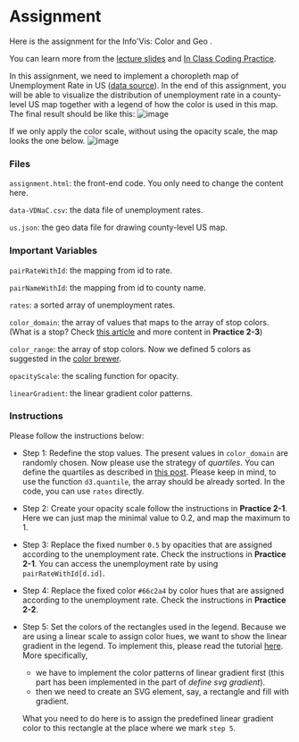 # Assignment

Here is the assignment for the Info'Vis: Color and Geo .

You can learn more from the [lecture slides](https://docs.google.com/presentation/d/1cKYRVT2eHdbc0HXdVBpt8FZa5ZJ47xnk8bcYWDQWQ6I/edit?usp=sharing) and [In Class Coding Practice](https://github.com/nyuvis/infovis_practice_color_geo/tree/master/in-class%20practice).

In this assignment, we need to implement a choropleth map of Unemployment Rate in US ([data source](https://blog.datawrapper.de/how-to-choose-a-color-palette-for-choropleth-maps/)).  In the end of this assignment, you will be able to visualize the distribution of unemployment rate in a county-level US map together with a legend of how the color is used in this map. The final result should be like this:
![image](https://user-images.githubusercontent.com/9759891/68878604-01221400-06d6-11ea-9365-f537c3ea4051.png)

If we only apply the color scale, without using the opacity scale, the map looks the one below.
![image](https://user-images.githubusercontent.com/9759891/68553889-d47aad80-03f2-11ea-9380-e933933644e4.png)

### Files
`assignment.html`: the front-end code. You only need to change the content here.

`data-VDNaC.csv`: the data file of unemployment rates.

`us.json`: the geo data file for drawing county-level US map.

### Important Variables
`pairRateWithId`: the mapping from id to rate.

`pairNameWithId`: the mapping from id to county name.

`rates`: a sorted array of unemployment rates.

`color_domain`: the array of values that maps to the array of stop colors. (What is a stop? Check [this article](https://blog.datawrapper.de/how-to-choose-a-color-palette-for-choropleth-maps/) and more content in **Practice 2-3**)

`color_range`: the array of stop colors. Now we defined 5 colors as suggested in the [color brewer](http://colorbrewer2.org/#type=sequential&scheme=YlGnBu&n=5).

`opacityScale`: the scaling function for opacity.

`linearGradient`: the linear gradient color patterns.

### Instructions

Please follow the instructions below:

* Step 1: Redefine the stop values. The present values in `color_domain`  are randomly chosen. Now please use the strategy of *quartiles*. You can define the quartiles as described in [this post](https://www.geeksforgeeks.org/d3-js-d3-quantile-function/). Please keep in mind, to use the function `d3.quantile`, the array should be already sorted. In the code, you can use `rates` directly.

* Step 2: Create your opacity scale follow the instructions in **Practice 2-1**. Here we can just map the minimal value to 0.2, and map the maximum to 1. 

* Step 3: Replace the fixed number `0.5` by opacities that are assigned according to the unemployment rate. Check the instructions in **Practice 2-1**. You can access the unemployment rate by using `pairRateWithId[d.id]`.

* Step 4: Replace the fixed color `#66c2a4` by color hues that are assigned according to the unemployment rate. Check the instructions in **Practice 2-2**.

* Step 5: Set the colors of the rectangles used in the legend. Because we are using a linear scale to assign color hues, we want to show the linear gradient in the legend. To implement this, please read the tutorial [here](https://www.visualcinnamon.com/2016/05/smooth-color-legend-d3-svg-gradient.html). More specifically,

  * we have to implement the color patterns of linear gradient first (this part has been implemented in the part of *define svg gradient*).
  * then we need to create an SVG element, say, a rectangle and fill with gradient. 

  What you need to do here is to assign the predefined linear gradient color to this rectangle at the place where we mark `step 5`.
